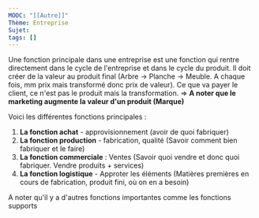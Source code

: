 ```yaml
---
MOOC: "[[Autre]]"
Thème: Entreprise
Sujet:
tags: []
---
```


Une fonction principale dans une entreprise est une fonction qui rentre directement dans le cycle de l'entreprise et dans le cycle du produit. Il doit créer de la valeur au produit final (Arbre → Planche → Meuble. A chaque fois, mm prix mais transformé donc prix de valeur). Ce que va payer le client, ce n'est pas le produit mais la transformation.
⇒ **A noter que le marketing augmente la valeur d'un produit (Marque)**

Voici les différentes fonctions principales :

1. **La fonction achat** - approvisionnement (avoir de quoi fabriquer)
2. **La fonction production** - fabrication, qualité (Savoir comment bien fabriquer et le faire)
3. **La fonction commerciale** : Ventes (Savoir quoi vendre et donc quoi fabriquer. Vendre produits + services)
4. **La fonction logistique** - Approter les éléments (Matières premières en cours de fabrication, produit fini, où on en a besoin)

A noter qu'il y a d'autres fonctions importantes comme les fonctions supports

